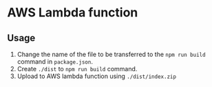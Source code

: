 # AWS Lambda function

## Usage
1. Change the name of the file to be transferred to the `npm run build` command in `package.json`.
2. Create `./dist` to `npm run build` command.
3. Upload to AWS lambda function using `./dist/index.zip`
